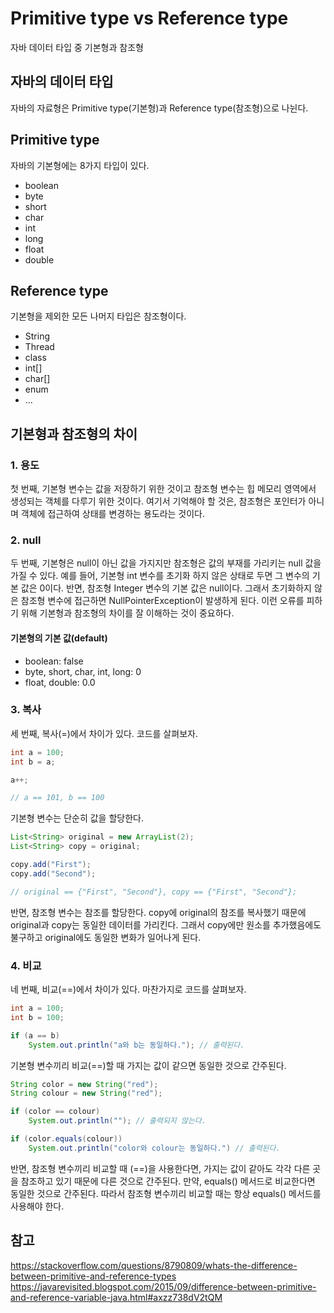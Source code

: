 # Primitive type vs Reference type
자바 데이터 타입 중 기본형과 참조형

## 자바의 데이터 타입
자바의 자료형은 Primitive type(기본형)과 Reference type(참조형)으로 나뉜다. 

## Primitive type
자바의 기본형에는 8가지 타입이 있다.
- boolean
- byte
- short
- char
- int
- long
- float
- double

## Reference type
기본형을 제외한 모든 나머지 타입은 참조형이다. 
- String
- Thread
- class
- int[]
- char[]
- enum
- ...

## 기본형과 참조형의 차이
### 1. 용도
첫 번째, 기본형 변수는 값을 저장하기 위한 것이고 참조형 변수는 힙 메모리 영역에서 생성되는 객체를 다루기 위한 것이다. 여기서 기억해야 할 것은, 참조형은 포인터가 아니며 객체에 접근하여 상태를 변경하는 용도라는 것이다.  

### 2. null
두 번째, 기본형은 null이 아닌 값을 가지지만 참조형은 값의 부재를 가리키는 null 값을 가질 수 있다. 예를 들어, 기본형 int 변수를 초기화 하지 않은 상태로 두면 그 변수의 기본 값은 0이다. 반면, 참조형 Integer 변수의 기본 값은 null이다. 그래서 초기화하지 않은 참조형 변수에 접근하면 NullPointerException이 발생하게 된다. 이런 오류를 피하기 위해 기본형과 참조형의 차이를 잘 이해하는 것이 중요하다.  

#### 기본형의 기본 값(default)
- boolean: false
- byte, short, char, int, long: 0
- float, double: 0.0

### 3. 복사
세 번째, 복사(=)에서 차이가 있다. 코드를 살펴보자.

```java
int a = 100;
int b = a;

a++; 

// a == 101, b == 100
```

기본형 변수는 단순히 값을 할당한다. 

```java
List<String> original = new ArrayList(2);
List<String> copy = original;

copy.add("First");
copy.add("Second");

// original == {"First", "Second"}, copy == {"First", "Second"};
```

반면, 참조형 변수는 참조를 할당한다. copy에 original의 참조를 복사했기 때문에 original과 copy는 동일한 데이터를 가리킨다. 그래서 copy에만 원소를 추가했음에도 불구하고 original에도 동일한 변화가 일어나게 된다.

### 4. 비교
네 번째, 비교(==)에서 차이가 있다. 마찬가지로 코드를 살펴보자.

```java
int a = 100;
int b = 100;

if (a == b)
    System.out.println("a와 b는 동일하다."); // 출력된다.
```

기본형 변수끼리 비교(==)할 때 가지는 값이 같으면 동일한 것으로 간주된다.

```java
String color = new String("red");
String colour = new String("red");

if (color == colour)
    System.out.println(""); // 출력되지 않는다.

if (color.equals(colour))
    System.out.println("color와 colour는 동일하다.") // 출력된다.
```

반면, 참조형 변수끼리 비교할 때 (==)을 사용한다면, 가지는 값이 같아도 각각 다른 곳을 참조하고 있기 때문에 다른 것으로 간주된다. 만약, equals() 메서드로 비교한다면 동일한 것으로 간주된다. 따라서 참조형 변수끼리 비교할 때는 항상 equals() 메서드를 사용해야 한다.

## 참고
https://stackoverflow.com/questions/8790809/whats-the-difference-between-primitive-and-reference-types  
https://javarevisited.blogspot.com/2015/09/difference-between-primitive-and-reference-variable-java.html#axzz738dV2tQM  